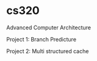 # cs320
Advanced Computer Architecture

Project 1: Branch Predicture

Project 2: Multi structured cache
